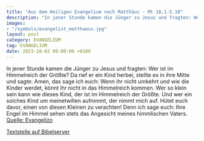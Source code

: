 ```yaml
---
title: "Aus dem Heiligen Evangelium nach Matthäus - Mt 18,1-5.10"
description: "In jener Stunde kamen die Jünger zu Jesus und fragten: Wer ist im Himmelreich der Größte? Da rief er ein Kind herbei, stellte es in ihre Mitte und sagte: Amen, das sage ich euch: Wenn ihr nicht umkehrt und wie die Kinder werdet, könnt ihr nicht in das Himmelreich kommen. Wer so k...."
images:
- "/symbols/evangelist_matthaeus.jpg"
layout: post
category: EVANGELIUM
tag: EVANGELIUM
date: 2023-10-02 08:00:00 +0100
---
```

In jener Stunde kamen die Jünger zu Jesus und fragten: Wer ist im Himmelreich der Größte?
Da rief er ein Kind herbei, stellte es in ihre Mitte
und sagte: Amen, das sage ich euch: Wenn ihr nicht umkehrt und wie die Kinder werdet, könnt ihr nicht in das Himmelreich kommen.
Wer so klein sein kann wie dieses Kind, der ist im Himmelreich der Größte.<!--more-->
Und wer ein solches Kind um meinetwillen aufnimmt, der nimmt mich auf.
Hütet euch davor, einen von diesen Kleinen zu verachten! Denn ich sage euch: Ihre Engel im Himmel sehen stets das Angesicht meines himmlischen Vaters.<br>
[Quelle: Evangelizo](https://evangeliumtagfuertag.org/DE/gospel)

[Textstelle auf Bibelserver](https://www.bibleserver.com/EU/Matthäus18,1-5.10)

